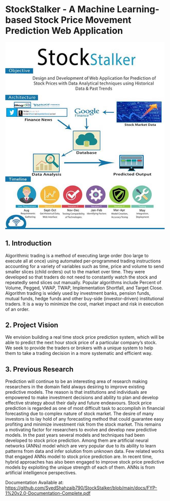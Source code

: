 # StockStalker - A Machine Learning-based Stock Price Movement Prediction Web Application

![Overall Architecture](https://raw.githubusercontent.com/SyedShahzaib790/StockStalker/main/docs/poster.jpg)

## 1.	Introduction
Algorithmic trading is a method of executing large order (too large to execute all at once) using automated per-programmed trading instructions accounting for a variety of variables such as time, price and volume to send smaller slices (child orders) out to the market over time. They were developed so that traders do not need to constantly watch the stock and repeatedly send slices out manually. Popular algorithms include Percent of Volume, Pegged, VWAP, TWAP, Implementation Shortfall, and Target Close. Algorithm trading is widely used by investment banks, pension funds, mutual funds, hedge funds and other buy-side (investor-driven) institutional traders. It is a way to minimize the cost, market impact and risk in execution of an order.

## 2.	Project Vision
We envision building a real time stock price prediction system, which will be able to predict the next hour stock price of a particular company’s stock. We seek to provide the traders or brokers with a unique system to help them to take a trading decision in a more systematic and efficient way.

## 3.	Previous Research
Prediction will continue to be an interesting area of research making researchers in the domain field always desiring to improve existing predictive models. The reason is that institutions and individuals are empowered to make investment decisions and ability to plan and develop effective strategy about their daily and future endeavours.
Stock price prediction is regarded as one of most difficult task to accomplish in financial forecasting due to complex nature of stock market. The desire of many investors is to lay hold of any forecasting method that could guarantee easy profiting and minimize investment risk from the stock market. This remains a motivating factor for researchers to evolve and develop new predictive models. In the past years several models and techniques had been developed to stock price prediction. Among them are artificial neural networks (ANNs) model which are very popular due to its ability to learn patterns from data and infer solution from unknown data. Few related works that engaged ANNs model to stock price prediction are. In recent time, hybrid approaches has also been engaged to improve stock price predictive models by exploiting the unique strength of each of them. ANNs is from artificial intelligence perspectives.


Documentation Available at: https://github.com/SyedShahzaib790/StockStalker/blob/main/docs/FYP-1%20v2.0-Documentation-Complete.pdf


















